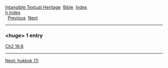 [Intangible Textual Heritage](../../index)  [Bible](../index) 
[Index](index)   
[h Index](_h_)  
  [Previous](c05631)  [Next](c05633) 

------------------------------------------------------------------------

### &lt;huge&gt; 1 entry

[Ch2 16:8](../kjv/ch2016.htm#008)  

------------------------------------------------------------------------

[Next: hukkok (1)](c05633)
